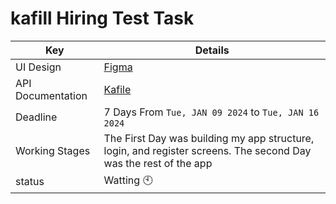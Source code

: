 
 # kafill Hiring Test Task
 
 
|Key|Details|
|-|-|
|UI Design|[Figma](https://www.figma.com/file/XHPvICG71xYgzIpTvoONQ2/Kafiil-Test?type=design&node-id=1%3A502&mode=dev)|
|API Documentation|[Kafile](https://test.kafiil.com/docs/#hiring-test-POSTapi-test-user-register)|
|Deadline|7 Days From ```Tue, JAN 09 2024``` to ```Tue, JAN 16 2024```|
|Working Stages| The First Day was building my app structure, login, and register screens. The second Day was the rest of the app|
|status|Watting 🕙| 
